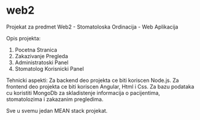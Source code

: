 # web2
Projekat za predmet Web2 - Stomatoloska Ordinacija - Web Aplikacija

Opis projekta:
1. Pocetna Stranica
2. Zakazivanje Pregleda
3. Administratoski Panel
4. Stomatolog Korisnicki Panel

Tehnicki aspekti:
Za backend deo projekta ce biti koriscen Node.js.
Za frontend deo projekta ce biti koriscen Angular, Html i Css.
Za bazu podataka cu koristiti MongoDb za skladistenje informacija o pacijentima, stomatolozima i zakazanim pregledima.

Sve u svemu jedan MEAN stack projekat.